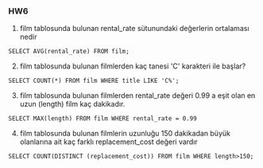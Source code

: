 ### HW6
1. film tablosunda bulunan rental_rate sütunundaki değerlerin ortalaması nedir<br>
```
SELECT AVG(rental_rate) FROM film;
```
2. film tablosunda bulunan filmlerden kaç tanesi 'C' karakteri ile başlar?<br>
```
SELECT COUNT(*) FROM film WHERE title LIKE 'C%';
```
3. film tablosunda bulunan filmlerden rental_rate değeri 0.99 a eşit olan en uzun (length) film kaç dakikadır.<br>
```
SELECT MAX(length) FROM film WHERE rental_rate = 0.99 
```
4. film tablosunda bulunan filmlerin uzunluğu 150 dakikadan büyük olanlarına ait kaç farklı replacement_cost değeri vardır<br>
```
SELECT COUNT(DISTINCT (replacement_cost)) FROM film WHERE length>150;
```
